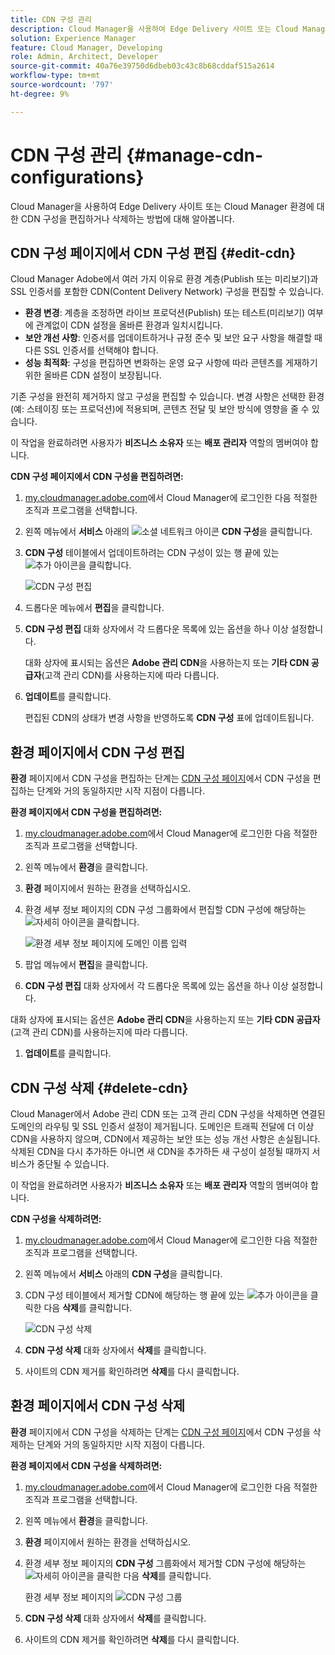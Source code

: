 ```yaml
---
title: CDN 구성 관리
description: Cloud Manager을 사용하여 Edge Delivery 사이트 또는 Cloud Manager 환경에 대한 CDN 구성을 편집 및 업데이트하거나 삭제하는 방법에 대해 알아봅니다.
solution: Experience Manager
feature: Cloud Manager, Developing
role: Admin, Architect, Developer
source-git-commit: 40a76e39750d6dbeb03c43c8b68cddaf515a2614
workflow-type: tm+mt
source-wordcount: '797'
ht-degree: 9%

---
```



# CDN 구성 관리 {#manage-cdn-configurations}

Cloud Manager을 사용하여 Edge Delivery 사이트 또는 Cloud Manager 환경에 대한 CDN 구성을 편집하거나 삭제하는 방법에 대해 알아봅니다.

## CDN 구성 페이지에서 CDN 구성 편집 {#edit-cdn}

Cloud Manager Adobe에서 여러 가지 이유로 환경 계층(Publish 또는 미리보기)과 SSL 인증서를 포함한 CDN(Content Delivery Network) 구성을 편집할 수 있습니다.

* **환경 변경**: 계층을 조정하면 라이브 프로덕션(Publish) 또는 테스트(미리보기) 여부에 관계없이 CDN 설정을 올바른 환경과 일치시킵니다.
* **보안 개선 사항**: 인증서를 업데이트하거나 규정 준수 및 보안 요구 사항을 해결할 때 다른 SSL 인증서를 선택해야 합니다.
* **성능 최적화**: 구성을 편집하면 변화하는 운영 요구 사항에 따라 콘텐츠를 게재하기 위한 올바른 CDN 설정이 보장됩니다.

기존 구성을 완전히 제거하지 않고 구성을 편집할 수 있습니다. 변경 사항은 선택한 환경(예: 스테이징 또는 프로덕션)에 적용되며, 콘텐츠 전달 및 보안 방식에 영향을 줄 수 있습니다.

이 작업을 완료하려면 사용자가 **비즈니스 소유자** 또는 **배포 관리자** 역할의 멤버여야 합니다.

**CDN 구성 페이지에서 CDN 구성을 편집하려면:**

1. [my.cloudmanager.adobe.com](https://my.cloudmanager.adobe.com/)에서 Cloud Manager에 로그인한 다음 적절한 조직과 프로그램을 선택합니다.
1. 왼쪽 메뉴에서 **서비스** 아래의 ![소셜 네트워크 아이콘](https://spectrum.adobe.com/static/icons/workflow_18/Smock_SocialNetwork_18_N.svg) **CDN 구성**&#x200B;을 클릭합니다.
1. **CDN 구성** 테이블에서 업데이트하려는 CDN 구성이 있는 행 끝에 있는 ![추가 아이콘](https://spectrum.adobe.com/static/icons/workflow_18/Smock_More_18_N.svg)을 클릭합니다.

   ![CDN 구성 편집](/help/implementing/cloud-manager/assets/cdn-config-edit.png)

1. 드롭다운 메뉴에서 **편집**&#x200B;을 클릭합니다.

1. **CDN 구성 편집** 대화 상자에서 각 드롭다운 목록에 있는 옵션을 하나 이상 설정합니다.

   대화 상자에 표시되는 옵션은 **Adobe 관리 CDN**&#x200B;을 사용하는지 또는 **기타 CDN 공급자**(고객 관리 CDN)를 사용하는지에 따라 다릅니다.

1. **업데이트**&#x200B;를 클릭합니다.

   편집된 CDN의 상태가 변경 사항을 반영하도록 **CDN 구성** 표에 업데이트됩니다.


## 환경 페이지에서 CDN 구성 편집

**환경** 페이지에서 CDN 구성을 편집하는 단계는 [CDN 구성 페이지](#edit-cdn)에서 CDN 구성을 편집하는 단계와 거의 동일하지만 시작 지점이 다릅니다.

**환경 페이지에서 CDN 구성을 편집하려면:**

1. [my.cloudmanager.adobe.com](https://my.cloudmanager.adobe.com/)에서 Cloud Manager에 로그인한 다음 적절한 조직과 프로그램을 선택합니다.

1. 왼쪽 메뉴에서 **환경**&#x200B;을 클릭합니다.

1. **환경** 페이지에서 원하는 환경을 선택하십시오.

1. 환경 세부 정보 페이지의 CDN 구성 그룹화에서 편집할 CDN 구성에 해당하는 ![자세히 아이콘](https://spectrum.adobe.com/static/icons/workflow_18/Smock_More_18_N.svg)을 클릭합니다.

   ![환경 세부 정보 페이지에 도메인 이름 입력](/help/implementing/cloud-manager/assets/cdn/environments-cdn-config.png)

1. 팝업 메뉴에서 **편집**&#x200B;을 클릭합니다.

1. **CDN 구성 편집** 대화 상자에서 각 드롭다운 목록에 있는 옵션을 하나 이상 설정합니다.

대화 상자에 표시되는 옵션은 **Adobe 관리 CDN**&#x200B;을 사용하는지 또는 **기타 CDN 공급자**(고객 관리 CDN)를 사용하는지에 따라 다릅니다.

1. **업데이트**&#x200B;를 클릭합니다.


<!-- ## Go live readiness {#go-live-readiness} 

1. ADD STEPS -->


## CDN 구성 삭제 {#delete-cdn}

Cloud Manager에서 Adobe 관리 CDN 또는 고객 관리 CDN 구성을 삭제하면 연결된 도메인의 라우팅 및 SSL 인증서 설정이 제거됩니다. 도메인은 트래픽 전달에 더 이상 CDN을 사용하지 않으며, CDN에서 제공하는 보안 또는 성능 개선 사항은 손실됩니다. 삭제된 CDN을 다시 추가하든 아니면 새 CDN을 추가하든 새 구성이 설정될 때까지 서비스가 중단될 수 있습니다.

이 작업을 완료하려면 사용자가 **비즈니스 소유자** 또는 **배포 관리자** 역할의 멤버여야 합니다.

**CDN 구성을 삭제하려면:**

1. [my.cloudmanager.adobe.com](https://my.cloudmanager.adobe.com/)에서 Cloud Manager에 로그인한 다음 적절한 조직과 프로그램을 선택합니다.

1. 왼쪽 메뉴에서 **서비스** 아래의 **CDN 구성**&#x200B;을 클릭합니다.

1. CDN 구성 테이블에서 제거할 CDN에 해당하는 행 끝에 있는 ![추가 아이콘](https://spectrum.adobe.com/static/icons/workflow_18/Smock_More_18_N.svg)을 클릭한 다음 **삭제**&#x200B;를 클릭합니다.

   ![CDN 구성 삭제](/help/implementing/cloud-manager/assets/cdn-config-delete.png)

1. **CDN 구성 삭제** 대화 상자에서 **삭제**&#x200B;를 클릭합니다.

1. 사이트의 CDN 제거를 확인하려면 **삭제**&#x200B;를 다시 클릭합니다.


## 환경 페이지에서 CDN 구성 삭제

**환경** 페이지에서 CDN 구성을 삭제하는 단계는 [CDN 구성 페이지](#edit-cdn)에서 CDN 구성을 삭제하는 단계와 거의 동일하지만 시작 지점이 다릅니다.

**환경 페이지에서 CDN 구성을 삭제하려면:**

1. [my.cloudmanager.adobe.com](https://my.cloudmanager.adobe.com/)에서 Cloud Manager에 로그인한 다음 적절한 조직과 프로그램을 선택합니다.

1. 왼쪽 메뉴에서 **환경**&#x200B;을 클릭합니다.

1. **환경** 페이지에서 원하는 환경을 선택하십시오.

1. 환경 세부 정보 페이지의 **CDN 구성** 그룹화에서 제거할 CDN 구성에 해당하는 ![자세히 아이콘](https://spectrum.adobe.com/static/icons/workflow_18/Smock_More_18_N.svg)을 클릭한 다음 **삭제**&#x200B;를 클릭합니다.

   환경 세부 정보 페이지의 ![CDN 구성 그룹](/help/implementing/cloud-manager/assets/cdn/environments-cdn-config.png)

1. **CDN 구성 삭제** 대화 상자에서 **삭제**&#x200B;를 클릭합니다.

1. 사이트의 CDN 제거를 확인하려면 **삭제**&#x200B;를 다시 클릭합니다.


